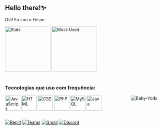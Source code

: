 ## Hello there!✨ 

Olá! Eu sou o Felipe.<br>


<div>
  <img alt="Stats" height="150cm" src="https://github-readme-stats.vercel.app/api?username=Felip07&show_icons=true&theme=dark&count_private=true&hide=issues">
  <img alt="Most-Used" height="150cm" src="https://github-readme-stats.vercel.app/api/top-langs/?username=Felip07&layout=compact&theme=dark">
</div>


<div style="display: inline_block"><br>
  <h3>Tecnologias que uso com frequência:</h3>
  <img align="center" height="50" width="50" src="https://cdn.jsdelivr.net/gh/devicons/devicon/icons/javascript/javascript-original.svg" alt="JavaScript"  />
  <img align="center" height="50" width="50" src="https://cdn.jsdelivr.net/gh/devicons/devicon/icons/html5/html5-original.svg" alt="HTML"  />
  <img align="center" height="50" width="50" src="https://cdn.jsdelivr.net/gh/devicons/devicon/icons/css3/css3-original.svg" alt="CSS" />
  <img align="center" height="50" width="50" src="https://cdn.jsdelivr.net/gh/devicons/devicon/icons/php/php-original.svg" alt="PhP" />
  <img align="center" height="50" width="50" src="https://cdn.jsdelivr.net/gh/devicons/devicon/icons/mysql/mysql-original.svg" alt="MySQL" />
  <img align="center" height="50" width="50" src="https://cdn.jsdelivr.net/gh/devicons/devicon/icons/java/java-original.svg" alt="Java"  />
  <img align="right" src="https://media1.giphy.com/media/Wn74RUT0vjnoU98Hnt/200w.gif?cid=82a1493bdyc3we6t9b8r1444ycm74mqn3cnz7kbimjz860lx&rid=200w.gif&ct=g" alt="Baby-Yoda">
</div>

##

[![Replit](https://img.shields.io/badge/replit-667881?style=for-the-badge&logo=replit&logoColor=white)](https://replit.com/@FelipeSouza58)
[![Teams](https://img.shields.io/badge/Microsoft_Teams-6264A7?style=for-the-badge&logo=microsoft-teams&logoColor=white)](https://replit.com/@FelipeSouza58)
[![Gmail](https://img.shields.io/badge/Gmail-D14836?style=for-the-badge&logo=gmail&logoColor=white)](https://replit.com/@FelipeSouza58)
[![Discord](https://img.shields.io/badge/Discord-7289DA?style=for-the-badge&logo=discord&logoColor=white)](https://replit.com/@FelipeSouza58)

